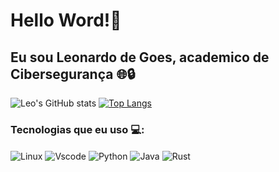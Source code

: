 # Hello Word!👋
## Eu sou Leonardo de Goes, academico de Cibersegurança 🌐🔒

![Leo's GitHub stats](https://github-readme-stats.vercel.app/api?username=secboyleo&show_icons=true&theme=dark)
[![Top Langs](https://github-readme-stats.vercel.app/api/top-langs/?username=secboyleo&layout=donut)](https://github.com/anuraghazra/github-readme-stats)

### Tecnologias que eu uso 💻:
<div>
    <img align="center" alt="Linux" src="https://img.shields.io/badge/Linux-FCC624?style=for-the-badge&logo=linux&logoColor=black"/>
    <img align="center" alt="Vscode" src="https://img.shields.io/badge/Visual_Studio-5C2D91?style=for-the-badge&logo=visual%20studio&logoColor=white"/>
    <img align="center" alt="Python" src="https://img.shields.io/badge/Python-14354C?style=for-the-badge&logo=python&logoColor=white"/>
    <img align="center" alt="Java" src="https://img.shields.io/badge/Java-ED8B00?style=for-the-badge&logo=openjdk&logoColor=white"/>
    <img align="center" alt="Rust" src="https://img.shields.io/badge/Rust-000000?style=for-the-badge&logo=rust&logoColor=white"/>
    
</div>
